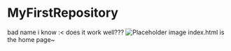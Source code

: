 # MyFirstRepository
bad name i know :&lt;
does it work well???
<img src="https://scriptchaser1337.github.io/htmlheadache/coolduck.jpg" alt="Placeholder image">
index.html is the home page~
